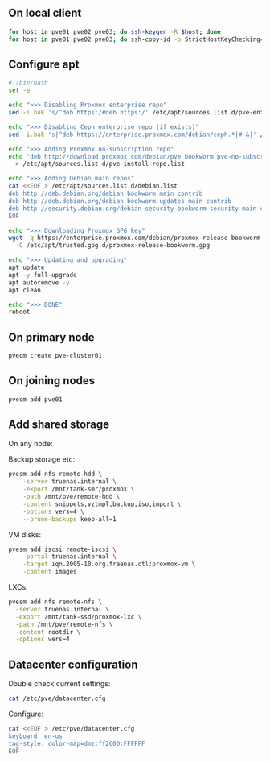 ## On local client

```bash
for host in pve01 pve02 pve03; do ssh-keygen -R $host; done
for host in pve01 pve02 pve03; do ssh-copy-id -o StrictHostKeyChecking=no root@$host; done
```

## Configure apt

```bash
#!/bin/bash
set -e

echo ">>> Disabling Proxmox enterprise repo"
sed -i.bak 's/^deb https:/#deb https:/' /etc/apt/sources.list.d/pve-enterprise.list 2>/dev/null || true

echo ">>> Disabling Ceph enterprise repo (if exists)"
sed -i.bak 's|^deb https://enterprise.proxmox.com/debian/ceph.*|# &|' /etc/apt/sources.list.d/*ceph*.list 2>/dev/null || true

echo ">>> Adding Proxmox no-subscription repo"
echo "deb http://download.proxmox.com/debian/pve bookworm pve-no-subscription" \
  > /etc/apt/sources.list.d/pve-install-repo.list

echo ">>> Adding Debian main repos"
cat <<EOF > /etc/apt/sources.list.d/debian.list
deb http://deb.debian.org/debian bookworm main contrib
deb http://deb.debian.org/debian bookworm-updates main contrib
deb http://security.debian.org/debian-security bookworm-security main contrib
EOF

echo ">>> Downloading Proxmox GPG key"
wget -q https://enterprise.proxmox.com/debian/proxmox-release-bookworm.gpg \
  -O /etc/apt/trusted.gpg.d/proxmox-release-bookworm.gpg

echo ">>> Updating and upgrading"
apt update
apt -y full-upgrade
apt autoremove -y
apt clean

echo ">>> DONE"
reboot
```

## On primary node

```bash
pvecm create pve-cluster01
```

## On joining nodes

```bash
pvecm add pve01
```

## Add shared storage

On any node:

Backup storage etc:

```bash
pvesm add nfs remote-hdd \
    -server truenas.internal \
    -export /mnt/tank-smr/proxmox \
    -path /mnt/pve/remote-hdd \
    -content snippets,vztmpl,backup,iso,import \
    -options vers=4 \
    --prune-backups keep-all=1
```

VM disks:

```bash
pvesm add iscsi remote-iscsi \
    -portal truenas.internal \
    -target iqn.2005-10.org.freenas.ctl:proxmox-vm \
    -content images
```

LXCs:

```bash
pvesm add nfs remote-nfs \
  -server truenas.internal \
  -export /mnt/tank-ssd/proxmox-lxc \
  -path /mnt/pve/remote-nfs \
  -content rootdir \
  -options vers=4
```

## Datacenter configuration

Double check current settings:

```bash
cat /etc/pve/datacenter.cfg
```

Configure:

```bash
cat <<EOF > /etc/pve/datacenter.cfg
keyboard: en-us
tag-style: color-map=dmz:ff2600:FFFFFF
EOF
```
